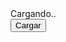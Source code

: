 
<!--           JSON                     -->
<script>
	// PROCESAR DATOS JSON 
	
	// Metodos JSON
	JSON.parse(string)  	 // Analiza una cadena de texto como JSON y lo transforma a objeto JS
	JSON.stringify() // Convierte un valor a cadena de notacion JSO





//----------------------------LOADER Y TRABAJAR CON DATA-----------------------

</script>

<html>
<body>
	<div id="content"></div>
	<div id="loading">Cargando..</div>
	<button id="btnLoad">Cargar</button>

</body>
</html>


<script>
	const content = document.getElementById('content'),
		  boton = document.getElementById('btnLoad'),
		  loading = document.getElementById('loading')

	loading.style.display = 'none';

	boton.addEventListener('click', event => {
		loading.style.display = 'block';

		const xhr = new XMLHttpRequest()

		// URL DEL JSON o API
		xhr.open('GET', 'url', true);

		// Que se debe hacer con la data

		xhr.addEventListener('load', e => {

		// TRABAJANDO CON LA RESPUESTA DE LA PETICION
			switch (e.target.status) {
				case 200:
					const data = JSON.parse(e.target.responseText)
					draw(data)
					break
				case 401:
					content.textContent = 'No estas autorizado para realizar esta accion'
					break
				case 404:
					content.textContent = 'Error 404'
					break
				case 500:
					content.textContent = 'Error en el servidor'
					break
			}
			
			loading.style.display = 'none';
		})

		// Realizar peticion
		xhr.send();
	})

	const draw = data => {
		c.innerHTML = ''
		const container = document.createElement('div');

		data.forEach(noticia => { 
			const noticiaHTML = ` 
				<div>
					<h2>${noticia.titulo}</h2>
					<p>${noticia.contenido}</p>
					<span>${noticia.fecha}</span>
				</div>`

			container.insertAdjacentHTML('beforeend', noticiaHTML)

		});

		content.appendChild(container)
		
	}
</script>

